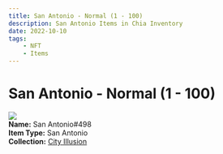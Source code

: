 ```yaml
---
title: San Antonio - Normal (1 - 100)
description: San Antonio Items in Chia Inventory
date: 2022-10-10
tags:
    - NFT
    - Items
---
```


# San Antonio - Normal (1 - 100)
<div class="item_thumbnail">
<img loading="lazy" src="https://4xy3lkxj2qkfl4i2epmh7v32g227wrgvjrixj23yrlnrpckswu.arweave.net/5fG1-qunUFFXxGiPYf9d6NrX7RNVMUXTreIrbF4lStQ"><br/>
<div><strong>Name:</strong> San Antonio#498</div>
<div><strong>Item Type:</strong> San Antonio</div>
<div><strong>Collection:</strong> <a href="https://www.spacescan.io/xch/nft/collection/col1lend2dcn558km4wcwta4xnkfv3xpcmlp9kyt0m909emvfxechlyqdl5ndg">City Illusion</a></div>
</div>

